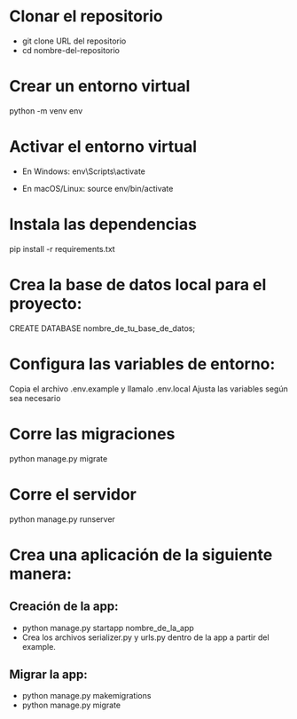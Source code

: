 # Clonar el repositorio
- git clone URL del repositorio
- cd nombre-del-repositorio

# Crear un entorno virtual
python -m venv env

# Activar el entorno virtual
- En Windows:
env\Scripts\activate

- En macOS/Linux:
source env/bin/activate

# Instala las dependencias
pip install -r requirements.txt

# Crea la base de datos local para el proyecto:
CREATE DATABASE nombre_de_tu_base_de_datos;

# Configura las variables de entorno:
Copia el archivo .env.example y llamalo .env.local
Ajusta las variables según sea necesario

# Corre las migraciones
python manage.py migrate

# Corre el servidor
python manage.py runserver

# Crea una aplicación de la siguiente manera:
## Creación de la app:
- python manage.py startapp nombre_de_la_app
- Crea los archivos serializer.py y urls.py dentro de la app a partir del example.
## Migrar la app:
- python manage.py makemigrations
- python manage.py migrate

